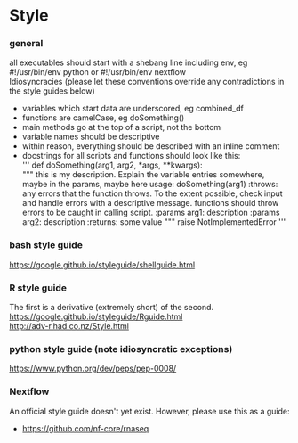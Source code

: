 # Style

### general
all executables should start with a shebang line including env, eg #!/usr/bin/env python or #!/usr/bin/env nextflow  
Idiosyncracies (please let these conventions override any contradictions in the style guides below)
- variables which start data are underscored, eg combined_df
- functions are camelCase, eg doSomething() 
- main methods go at the top of a script, not the bottom
- variable names should be descriptive
- within reason, everything should be described with an inline comment
- docstrings for all scripts and functions should look like this:  
'''
def doSomething(arg1, arg2, *args, **kwargs):  
   """
      this is my description. Explain the variable entries somewhere, maybe in the params, maybe here
      usage: doSomething(arg1)
      :throws: any errors that the function throws. To the extent possible, check input and handle errors with a descriptive message. functions should throw errors to be caught in calling script.
      :params arg1: description
      :params arg2: description
      :returns: some value
   """
   raise NotImplementedError
'''  
### bash style guide
https://google.github.io/styleguide/shellguide.html

### R style guide
The first is a derivative (extremely short) of the second.
https://google.github.io/styleguide/Rguide.html  
http://adv-r.had.co.nz/Style.html

### python style guide (note idiosyncratic exceptions)
https://www.python.org/dev/peps/pep-0008/  

### Nextflow
An official style guide doesn't yet exist. However, please use this as a guide:
- https://github.com/nf-core/rnaseq  
